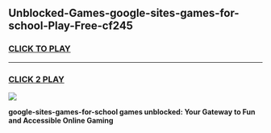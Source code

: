 
## Unblocked-Games-google-sites-games-for-school-Play-Free-cf245
<h3>
<a href="https://premium76.site?title=google-sites-games-for-school&ref=15A">CLICK TO PLAY</a></h3>
<hr>

<h3>
<a href="https://premium76.site?title=google-sites-games-for-school&ref=15A">CLICK 2 PLAY</a>
  
</h3>

<a href="https://premium76.site?title=google-sites-games-for-school&ref=15A"><img src="https://clearcache.store/games.png"></a>


**google-sites-games-for-school games unblocked: Your Gateway to Fun and Accessible Online Gaming**
